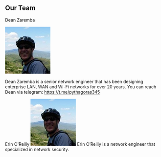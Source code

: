 ## Our Team

Dean Zaremba

![](https://github.com/Pythagoras51213/tronsr-template/blob/master/Dean%20Profile.jpg?raw=true) 

Dean Zaremba is a senior network engineer that has been designing enterprise LAN, WAN and Wi-Fi networks for over 20 years. 
You can reach Dean via telegram: https://t.me/pythagoras345


Erin  O'Reilly 
![](https://github.com/Pythagoras51213/tronsr-template/blob/master/Dean%20Profile.jpg?raw=true) 
Erin O’Reilly is a network engineer that specialized in network security.  


